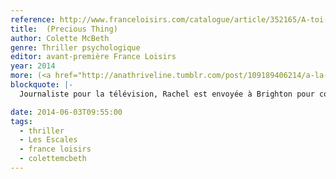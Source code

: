 ```yaml
---
reference: http://www.franceloisirs.com/catalogue/article/352165/A-toi-pour-toujours/McBeth-Colette
title:  (Precious Thing)
author: Colette McBeth
genre: Thriller psychologique
editor: avant-première France Loisirs
year: 2014
more: (<a href="http://anathriveline.tumblr.com/post/109189406214/a-la-vie-a-la-mort-precious-thing-colette">À la vie, à la mort, Les Escales</a>, 2015
blockquote: |-
  Journaliste pour la télévision, Rachel est envoyée à Brighton pour couvrir la disparition d’une jeune femme. Elle découvre avec stupeur qu’il s’agit de Clara, son amie d’enfance. Quelques jours auparavant, celle-ci l’avait recontactée avant d’annuler à la dernière minute leurs retrouvailles. Or la dernière personne à avoir vu Clara n’est autre que le petit ami de Rachel, lui aussi disparu… La journaliste part à leur recherche, prête à exhumer les secrets du passé.

date: 2014-06-03T09:55:00
tags:
  - thriller
  - Les Escales
  - france loisirs
  - colettemcbeth
---
```

